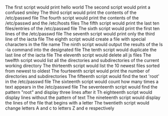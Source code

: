 The first script would print hello world
The second script would print a confused smiley
The third script would print the contents of the /etc/passwd file
The fourth script would print the contents of the /etc/passwd and the /etc/hosts files
The fifth script would print the last ten files/entries of the /etc/passwd file
The sixth script would print the first ten lines of the /etc/passwd file
The seventh script would print only the third line of the iacta file
The eighth script would create a file with special characters in the file name
The ninth script would output the results of the ls -la command into the designated file
The tenth script would duplicate the last line of the iacta file
The eleventh script would delete all js files
The twelfth script would list all the directories and subdirectories of the current working directory
The thirteenth script would list the 10 newest files sorted from newest to oldest
The fourteenth script would print the number of directories and subdirectories
The fifteenth script would find the text 'root' in the /etc/passwd file
The sixteenth script would count how many times a text appears in the /etc/passwd file
The seventeenth script would find the pattern "root" and display three lines after it
Th eighteenth script would display lines without the pattern of text
The nineteenth script would display the lines of the file that begins with a letter
The twentieth script would change letters A and c to letters Z and e respectively
